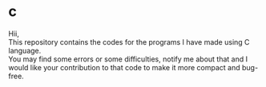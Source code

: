 # c

Hii,
<br>
This repository contains the codes for the programs I have made using C language.
<br>
You may find some errors or some difficulties, notify me about that and I would like your contribution to that code to make it more compact and bug-free. 
<br>

